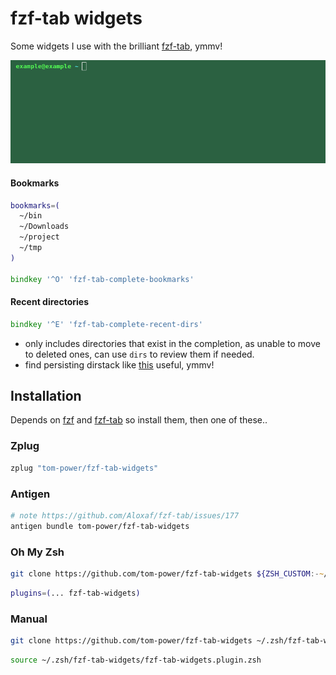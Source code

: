 # fzf-tab widgets

Some widgets I use with the brilliant [fzf-tab](https://github.com/Aloxaf/fzf-tab), ymmv!

![demo](https://github.com/tom-power/fzf-tab-widgets/blob/master/assets/fzf-tab-widgets-demo.gif)

#### Bookmarks

```zsh
bookmarks=(
  ~/bin
  ~/Downloads
  ~/project
  ~/tmp
)

bindkey '^O' 'fzf-tab-complete-bookmarks'
```

#### Recent directories

```zsh
bindkey '^E' 'fzf-tab-complete-recent-dirs'
```

- only includes directories that exist in the completion, as unable to move to deleted ones, can use `dirs` to review them if needed.
- find persisting dirstack like [this](https://wiki.archlinux.org/title/zsh#Dirstack) useful, ymmv!

## Installation

Depends on [fzf](https://github.com/junegunn/fzf) and [fzf-tab](https://github.com/Aloxaf/fzf-tab) so install them, then one of these..

### Zplug

```zsh
zplug "tom-power/fzf-tab-widgets"
```

### Antigen
```zsh
# note https://github.com/Aloxaf/fzf-tab/issues/177
antigen bundle tom-power/fzf-tab-widgets
```

### Oh My Zsh

```zsh
git clone https://github.com/tom-power/fzf-tab-widgets ${ZSH_CUSTOM:-~/.oh-my-zsh/custom}/plugins/fzf-tab-widgets
```
```zsh
plugins=(... fzf-tab-widgets)
```

### Manual

```zsh
git clone https://github.com/tom-power/fzf-tab-widgets ~/.zsh/fzf-tab-widgets
```
```zsh
source ~/.zsh/fzf-tab-widgets/fzf-tab-widgets.plugin.zsh
```
